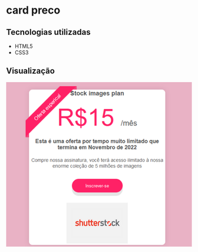 # card preco

## Tecnologias utilizadas

  <ul>
    <li>HTML5</li>
    <li>CSS3</li>
  </ul>
  

## Visualização

  <img src="imagem_2022-10-09_143506297.png">
